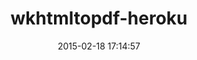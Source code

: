 ---
layout: post
title:  "wkhtmltopdf-heroku"
repo:   "bradphelan/wkhtmltopdf-heroku"
date:   2015-02-18 17:14:57
gemurl: http://github.com/bradphelan/wkhtmltopdf-heroku
---